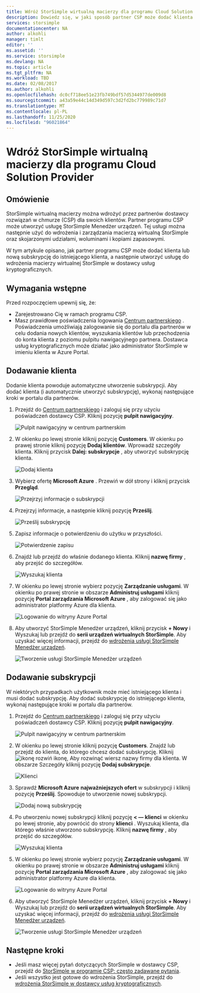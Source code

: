 ```yaml
---
title: Wdróż StorSimple wirtualną macierzy dla programu Cloud Solution Provider
description: Dowiedz się, w jaki sposób partner CSP może dodać klienta lub nową subskrypcję do istniejącego klienta, a następnie utworzyć usługę do wdrożenia macierzy wirtualnej StorSimple w dostawcy usług kryptograficznych.
services: storsimple
documentationcenter: NA
author: alkohli
manager: timlt
editor: ''
ms.assetid: ''
ms.service: storsimple
ms.devlang: NA
ms.topic: article
ms.tgt_pltfrm: NA
ms.workload: TBD
ms.date: 02/08/2017
ms.author: alkohli
ms.openlocfilehash: dc0cf718ee51e23fb749bdf57d5344977de009d8
ms.sourcegitcommit: a43a59e44c14d349d597c3d2fd2bc779989c71d7
ms.translationtype: MT
ms.contentlocale: pl-PL
ms.lasthandoff: 11/25/2020
ms.locfileid: "96021864"
---
```

# <a name="deploy-storsimple-virtual-array-for-cloud-solution-provider-program"></a>Wdróż StorSimple wirtualną macierzy dla programu Cloud Solution Provider

## <a name="overview"></a>Omówienie

StorSimple wirtualną macierzy można wdrożyć przez partnerów dostawcy rozwiązań w chmurze (CSP) dla swoich klientów. Partner programu CSP może utworzyć usługę StorSimple Menedżer urządzeń. Tej usługi można następnie użyć do wdrożenia i zarządzania macierzą wirtualną StorSimple oraz skojarzonymi udziałami, woluminami i kopiami zapasowymi.

W tym artykule opisano, jak partner programu CSP może dodać klienta lub nową subskrypcję do istniejącego klienta, a następnie utworzyć usługę do wdrożenia macierzy wirtualnej StorSimple w dostawcy usług kryptograficznych.

## <a name="prerequisites"></a>Wymagania wstępne

Przed rozpoczęciem upewnij się, że:

- Zarejestrowano Cię w ramach programu CSP.
- Masz prawidłowe poświadczenia logowania [Centrum partnerskiego](https://partnercenter.microsoft.com/) . Poświadczenia umożliwiają zalogowanie się do portalu dla partnerów w celu dodania nowych klientów, wyszukania klientów lub przechodzenia do konta klienta z poziomu pulpitu nawigacyjnego partnera. Dostawca usług kryptograficznych może działać jako administrator StorSimple w imieniu klienta w Azure Portal.
                             
## <a name="add-a-customer"></a>Dodawanie klienta

Dodanie klienta powoduje automatyczne utworzenie subskrypcji. Aby dodać klienta (i automatycznie utworzyć subskrypcję), wykonaj następujące kroki w portalu dla partnerów.

1. Przejdź do [Centrum partnerskiego](https://partnercenter.microsoft.com/) i zaloguj się przy użyciu poświadczeń dostawcy CSP. Kliknij pozycję **pulpit nawigacyjny**.

     ![Pulpit nawigacyjny w centrum partnerskim](./media/storsimple-partner-csp-deploy/image1.png)
                              
2. W okienku po lewej stronie kliknij pozycję **Customers**. W okienku po prawej stronie kliknij pozycję **Dodaj klientów**. Wprowadź szczegóły klienta. Kliknij przycisk **Dalej: subskrypcje** , aby utworzyć subskrypcję klienta.

    ![Dodaj klienta](./media/storsimple-partner-csp-deploy/image2.png)

3.  Wybierz ofertę **Microsoft Azure** . Przewiń w dół strony i kliknij przycisk **Przegląd**.

    ![Przejrzyj informacje o subskrypcji](./media/storsimple-partner-csp-deploy/image3.png)
                              
4. Przejrzyj informacje, a następnie kliknij pozycję **Prześlij**.

    ![Prześlij subskrypcję](./media/storsimple-partner-csp-deploy/image4.png)

5. Zapisz informacje o potwierdzeniu do użytku w przyszłości.

    ![Potwierdzenie zapisu](./media/storsimple-partner-csp-deploy/image5.png)

6. Znajdź lub przejdź do właśnie dodanego klienta. Kliknij **nazwę firmy** , aby przejść do szczegółów.

    ![Wyszukaj klienta](./media/storsimple-partner-csp-deploy/image6.png)  

7. W okienku po lewej stronie wybierz pozycję **Zarządzanie usługami**. W okienku po prawej stronie w obszarze **Administruj usługami** kliknij pozycję **Portal zarządzania Microsoft Azure** , aby zalogować się jako administrator platformy Azure dla klienta.

    ![Logowanie do witryny Azure Portal](./media/storsimple-partner-csp-deploy/image9.png)

8. Aby utworzyć StorSimple Menedżer urządzeń, kliknij przycisk **+ Nowy** i Wyszukaj lub przejdź do **serii urządzeń wirtualnych StorSimple**. Aby uzyskać więcej informacji, przejdź do [wdrożenia usługi StorSimple Menedżer urządzeń](storsimple-virtual-array-manage-service.md).

    ![Tworzenie usługi StorSimple Menedżer urządzeń](./media/storsimple-partner-csp-deploy/image8.png)


## <a name="add-a-subscription"></a>Dodawanie subskrypcji

W niektórych przypadkach użytkownik może mieć istniejącego klienta i musi dodać subskrypcję. Aby dodać subskrypcję do istniejącego klienta, wykonaj następujące kroki w portalu dla partnerów.

1. Przejdź do [Centrum partnerskiego](https://partnercenter.microsoft.com/) i zaloguj się przy użyciu poświadczeń dostawcy CSP. Kliknij pozycję **pulpit nawigacyjny**.

     ![Pulpit nawigacyjny w centrum partnerskim](./media/storsimple-partner-csp-deploy/image1.png)
                              
2. W okienku po lewej stronie kliknij pozycję **Customers**. Znajdź lub przejdź do klienta, do którego chcesz dodać subskrypcję. Kliknij ![ ikonę rozwiń ikonę, ](./media/storsimple-partner-csp-deploy/expand_pane_icon.png) Aby rozwinąć wiersz nazwy firmy dla klienta. W obszarze Szczegóły kliknij pozycję **Dodaj subskrypcje**.

    ![Klienci](./media/storsimple-partner-csp-deploy/image10.png)

3. Sprawdź **Microsoft Azure** **najważniejszych ofert** w subskrypcji i kliknij pozycję **Prześlij**. Spowoduje to utworzenie nowej subskrypcji.

    ![Dodaj nową subskrypcję](./media/storsimple-partner-csp-deploy/image11.png)

6. Po utworzeniu nowej subskrypcji kliknij pozycję **< — klienci** w okienku po lewej stronie, aby powrócić do strony **klienci** . Wyszukaj klienta, dla którego właśnie utworzono subskrypcję. Kliknij **nazwę firmy** , aby przejść do szczegółów.

    ![Wyszukaj klienta](./media/storsimple-partner-csp-deploy/image6.png)  

7. W okienku po lewej stronie wybierz pozycję **Zarządzanie usługami**. W okienku po prawej stronie w obszarze **Administruj usługami** kliknij pozycję **Portal zarządzania Microsoft Azure** , aby zalogować się jako administrator platformy Azure dla klienta.

    ![Logowanie do witryny Azure Portal](./media/storsimple-partner-csp-deploy/image9.png)

8. Aby utworzyć StorSimple Menedżer urządzeń, kliknij przycisk **+ Nowy** i Wyszukaj lub przejdź do **serii urządzeń wirtualnych StorSimple**. Aby uzyskać więcej informacji, przejdź do [wdrożenia usługi StorSimple Menedżer urządzeń](storsimple-virtual-array-manage-service.md).

    ![Tworzenie usługi StorSimple Menedżer urządzeń](./media/storsimple-partner-csp-deploy/image8.png)

## <a name="next-steps"></a>Następne kroki

- Jeśli masz więcej pytań dotyczących StorSimple w dostawcy CSP, przejdź do [StorSimple w programie CSP: często zadawane pytania](storsimple-partner-csp-faq.md).
- Jeśli wszystko jest gotowe do wdrożenia StorSimple, przejdź do [wdrożenia StorSimple w dostawcy usług kryptograficznych](storsimple-partner-csp-deploy.md).
